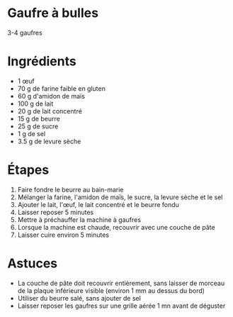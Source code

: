 Gaufre à bulles
=====
3-4 gaufres

# Ingrédients
- 1 œuf
- 70 g de farine faible en gluten
- 60 g d'amidon de maïs
- 100 g de lait
- 20 g de lait concentré
- 15 g de beurre
- 25 g de sucre
- 1 g de sel
- 3.5 g de levure sèche

# Étapes
1. Faire fondre le beurre au bain-marie
2. Mélanger la farine, l'amidon de maïs, le sucre, la levure sèche et le sel
3. Ajouter le lait, l'œuf, le lait concentré et le beurre fondu
4. Laisser reposer 5 minutes
5. Mettre à préchauffer la machine à gaufres
6. Lorsque la machine est chaude, recouvrir avec une couche de pâte
7. Laisser cuire environ 5 minutes

# Astuces
- La couche de pâte doit recouvrir entièrement, sans laisser de morceau de
  la plaque inférieure visible (environ 1 mm au dessus du bord)
- Utiliser du beurre salé, sans ajouter de sel
- Laisser reposer les gaufres sur une grille aérée 1 mn avant de déguster
